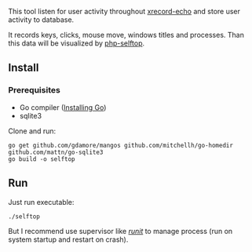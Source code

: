 This tool listen for user activity throughout [xrecord-echo](https://github.com/alxkolm/rust-xrecord-echo) and store user activity to database.

It records keys, clicks, mouse move, windows titles and processes. Than this data will be visualized by [php-selftop](https://github.com/alxkolm/php-selftop).

## Install

### Prerequisites
- Go compiler ([Installing Go](https://golang.org/doc/install))
- sqlite3

Clone and run:

    go get github.com/gdamore/mangos github.com/mitchellh/go-homedir github.com/mattn/go-sqlite3
    go build -o selftop

## Run

Just run executable:

    ./selftop

But I recommend use supervisor like [*runit*](http://smarden.org/runit/) to manage process (run on system startup and restart on crash).
